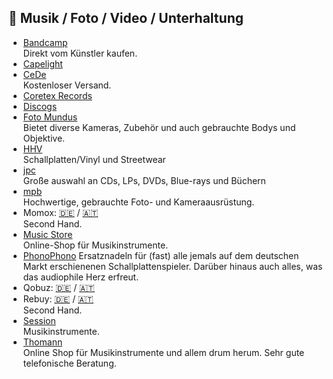 ## 🍿 Musik / Foto / Video / Unterhaltung
* [Bandcamp](https://bandcamp.com)\
Direkt vom Künstler kaufen.
* [Capelight](https://shop.capelight.de)
* [CeDe](https://www.cede.de/de)\
Kostenloser Versand.
* [Coretex Records](https://coretexrecords.com)
* [Discogs](https://www.discogs.com)
* [Foto Mundus](https://www.foto-mundus.de)\
Bietet diverse Kameras, Zubehör und auch gebrauchte Bodys und Objektive.
* [HHV](https://www.hhv.de)\
Schallplatten/Vinyl und Streetwear
* [jpc](https://www.jpc.de)\
Große auswahl an CDs, LPs, DVDs, Blue-rays und Büchern
* [mpb](https://www.mpb.com/de-de)\
Hochwertige, gebrauchte Foto- und Kameraausrüstung.
* Momox: [🇩🇪](https://momox.de) / [🇦🇹](https://momox.at)\
Second Hand.
* [Music Store](https://musicstore.de)\
Online-Shop für Musikinstrumente.
* [PhonoPhono](https://www.phonophono.de)
Ersatznadeln für (fast) alle jemals auf dem deutschen Markt erschienenen Schallplattenspieler. Darüber hinaus auch alles, was das audiophile Herz erfreut.
* Qobuz: [🇩🇪](https://www.qobuz.com/de-de/) / [🇦🇹](https://www.qobuz.com/at-de/)
* Rebuy: [🇩🇪](https://rebuy.de) / [🇦🇹](https://rebuy.at)\
Second Hand.
* [Session](https://www.session.de)\
Musikinstrumente.
* [Thomann](https://www.thomann.de)\
Online Shop für Musikinstrumente und allem drum herum. Sehr gute telefonische Beratung.
